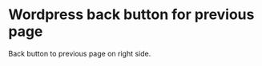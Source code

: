 Wordpress back button for previous page
=======================================

Back button to previous page on right side.
